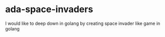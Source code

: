 # ada-space-invaders
I would like to deep down in golang by creating space invader like game in golang
